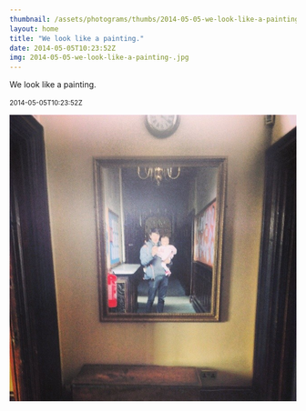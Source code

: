 ```yaml
---
thumbnail: /assets/photograms/thumbs/2014-05-05-we-look-like-a-painting-.jpg
layout: home
title: "We look like a painting."
date: 2014-05-05T10:23:52Z
img: 2014-05-05-we-look-like-a-painting-.jpg
---
```


We look like a painting.

<small>2014-05-05T10:23:52Z</small>

![We look like a painting.](/assets/photograms/original/2014-05-05-we-look-like-a-painting-.jpg)
